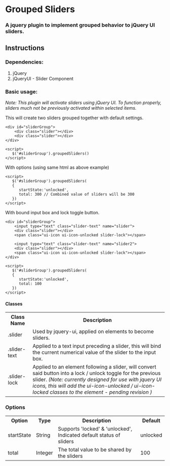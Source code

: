 <script src="groupedSliders.0.2.0.jquery.js"></script>

# Grouped Sliders

### A jquery plugin to implement grouped behavior to jQuery UI sliders.

## Instructions

### Dependencies:
<ol>
    <li>jQuery</li>
    <li>jQueryUI - Slider Component</li>
</ol>

### Basic usage:
<em>Note: This plugin will activate sliders using jQuery UI. To function properly, sliders much not be previously activated within selected items. </em>

This will create two sliders grouped together with default settings.
    
    <div id="sliderGroup">
        <div class="slider"></div>
        <div class="slider"></div>
    </div>

    <script>
       $('#sliderGroup').groupedSliders()
    </script>

With options (using same html as above example)

    <script>
       $('#sliderGroup').groupedSliders(
       {
          startState:'unlocked',
          total: 300 // Combined value of sliders will be 300
       })
    </script>

With bound input box and lock toggle button.

    <div id="sliderGroup">
        <input type="text" class="slider-text" name="slider">
        <div class="slider"></div>
        <span class="ui-icon ui-icon-unlocked slider-lock"></span>	            

        <input type="text" class="slider-text" name="slider2">
        <div class="slider"></div>
        <span class="ui-icon ui-icon-unlocked slider-lock"></span>				
    </div>
    
    <script>
       $('#sliderGroup').groupedSliders(
       {
          startState:'unlocked',
          total: 100
       })
    </script>

#### Classes
<table>
<tr>
   <th>Class Name</th>
   <th>Description</th>
</tr>
<tr>
   <td>.slider</td>
   <td> Used by jquery-ui, applied on elements to become sliders.</td>
</tr>
<tr>
   <td>.slider-text</td>
   <td>Applied to a text input preceding a slider, this will bind the current     numerical value of the slider to the input box.</td>
</tr>
<tr>
   <td>.slider-lock</td>
   <td>Applied to an element following a slider, will convert said button into a lock / unlock toggle for the previous slider.  <em>(Note: currently designed for use with jquery UI icons, this will add the ui-icon-unlocked /  ui-icon-locked classes to the element - pending revision )</em></td>
</tr>
</table>

### Options
<table>
<tr>
   <th>Option</th>
   <th>Type</th>
   <th>Description</th>
   <th>Default</th>
</tr>
<tr>
   <td>startState</td>
   <td>String</td>
   <td>Supports 'locked' & 'unlocked', Indicated default status of sliders</td>
   <td>unlocked</td>
</tr>
<tr>
   <td>total</td>
   <td>Integer</td>
   <td>The total value to be shared by the sliders</td>
   <td>100</td>
</tr>

</table>

